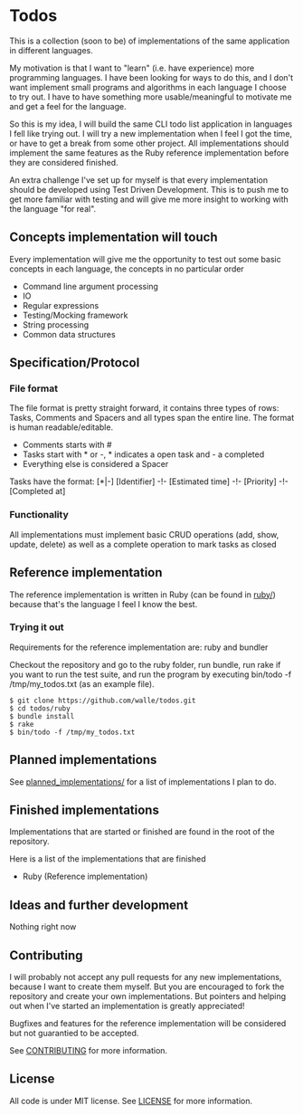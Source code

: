 # Todos

This is a collection (soon to be) of implementations of the same application in different languages.

My motivation is that I want to "learn" (i.e. have experience) more programming languages. I have been looking for ways to do this, and I don't want implement small programs and algorithms in each language I choose to try out. I have to have something more usable/meaningful to motivate me and get a feel for the language.

So this is my idea, I will build the same CLI todo list application in languages I fell like trying out. I will try a new implementation when I feel I got the time, or have to get a break from some other project. All implementations should implement the same features as the Ruby reference implementation before they are considered finished.

An extra challenge I've set up for myself is that every implementation should be developed using Test Driven Development. This is to push me to get more familiar with testing and will give me more insight to working with the language "for real".

## Concepts implementation will touch

Every implementation will give me the opportunity to test out some basic concepts in each language, the concepts in no particular order

* Command line argument processing
* IO
* Regular expressions
* Testing/Mocking framework
* String processing
* Common data structures

## Specification/Protocol

### File format

The file format is pretty straight forward, it contains three types of rows: Tasks, Comments and Spacers and all types span the entire line. The format is human readable/editable.

* Comments starts with #
* Tasks start with * or -, * indicates a open task and - a completed
* Everything else is considered a Spacer

Tasks have the format: [*|-] [Identifier] -!- [Estimated time] -!- [Priority] -!- [Completed at]

### Functionality

All implementations must implement basic CRUD operations (add, show, update, delete) as well as a complete operation to mark tasks as closed

## Reference implementation

The reference implementation is written in Ruby (can be found in [ruby/](https://github.com/walle/todos/blob/master/ruby/)) because that's the language I feel I know the best.

### Trying it out

Requirements for the reference implementation are: ruby and bundler

Checkout the repository and go to the ruby folder, run bundle, run rake if you want to run the test suite, and run the program by executing bin/todo -f /tmp/my_todos.txt (as an example file).

    $ git clone https://github.com/walle/todos.git
    $ cd todos/ruby
    $ bundle install
    $ rake
    $ bin/todo -f /tmp/my_todos.txt

## Planned implementations

See [planned_implementations/](https://github.com/walle/todos/blob/master/planned_implementations/) for a list of implementations I plan to do.

## Finished implementations

Implementations that are started or finished are found in the root of the repository.

Here is a list of the implementations that are finished

* Ruby (Reference implementation)

## Ideas and further development

Nothing right now

## Contributing

I will probably not accept any pull requests for any new implementations, because I want to create them myself. But you are encouraged to fork the repository and create your own implementations. But pointers and helping out when I've started an implementation is greatly appreciated!

Bugfixes and features for the reference implementation will be considered but not guarantied to be accepted.

See [CONTRIBUTING](https://github.com/walle/todos/blob/master/CONTRIBUTING.md) for more information.

## License

All code is under MIT license. See [LICENSE](https://github.com/walle/todos/blob/master/LICENSE) for more information.